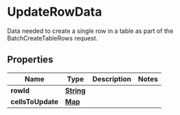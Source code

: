 

# UpdateRowData

 Data needed to create a single row in a table as part of the BatchCreateTableRows request. 

## Properties

| Name | Type | Description | Notes |
|------------ | ------------- | ------------- | -------------|
|**rowId** | [**String**](String.md) |  |  |
|**cellsToUpdate** | [**Map**](Map.md) |  |  |



